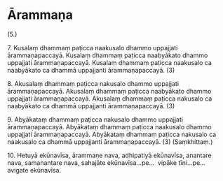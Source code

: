 

# Ārammaṇa





(5.)

7\. Kusalaṃ dhammaṃ paṭicca naakusalo dhammo uppajjati ārammaṇapaccayā. Kusalaṃ dhammaṃ paṭicca naabyākato dhammo uppajjati ārammaṇapaccayā. Kusalaṃ dhammaṃ paṭicca naakusalo ca naabyākato ca dhammā uppajjanti ārammaṇapaccayā. (3)

8\. Akusalaṃ dhammaṃ paṭicca nakusalo dhammo uppajjati ārammaṇapaccayā. Akusalaṃ dhammaṃ paṭicca naabyākato dhammo uppajjati ārammaṇapaccayā. Akusalaṃ dhammaṃ paṭicca nakusalo ca naabyākato ca dhammā uppajjanti ārammaṇapaccayā. (3)

9\. Abyākataṃ dhammaṃ paṭicca nakusalo dhammo uppajjati ārammaṇapaccayā. Abyākataṃ dhammaṃ paṭicca naakusalo dhammo uppajjati ārammaṇapaccayā. Abyākataṃ dhammaṃ paṭicca nakusalo ca naakusalo ca dhammā uppajjanti ārammaṇapaccayā. (3) (Saṃkhittaṃ.)

10\. Hetuyā ekūnavīsa, ārammaṇe nava, adhipatiyā ekūnavīsa, anantare nava, samanantare nava, sahajāte ekūnavīsa…pe…  vipāke tīṇi…pe…  avigate ekūnavīsa.




